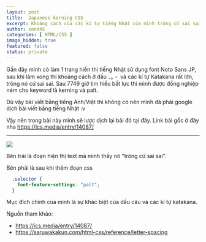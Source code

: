 ```yaml
---
layout: post
title:  Japanese kerning CSS
excerpt: Khoảng cách của các kí tự tiếng Nhật của mình trông cứ sai sai...
author: sondh5
categories: [ HTML/CSS ]
image_hidden: true
featured: false
status: private
---
```


Gần đây mình có làm 1 trang hiển thị tiếng Nhật sử dụng font Noto Sans JP, sau khi làm xong thi khoảng cách ở dấu 、。・ và các kí tự Katakana rất lớn, trông nó cứ sai sai. Sau 7749 giờ tìm hiểu bất lực thì mình được đồng nghiệp ném cho keyword là kerning và palt.

Dù vậy bài viết bằng tiếng Anh/Việt thì không có nên mình đã phải google dịch bài viết bằng tiếng Nhật :v

Vậy nên trong bài này mình sẽ lược dịch lại bài đó tại đây.
Link bài gốc ở đây nha https://ics.media/entry/14087/


<hr>


![](https://ics.media/entry/14087/images/kerning-font-feature-settings-palt__960.png)

Bên trái là đoạn hiện thị text mà mình thấy nó "trông cứ sai sai".

Bên phải là sau khi thêm đoạn css
```css
  .selector {
    font-feature-settings: "palt";
  }
```
Mục đích chính của mình là sự khác biệt của dấu câu và các kí tự katakana.


Nguồn tham khảo:
- https://ics.media/entry/14087/
- https://saruwakakun.com/html-css/reference/letter-spacing

